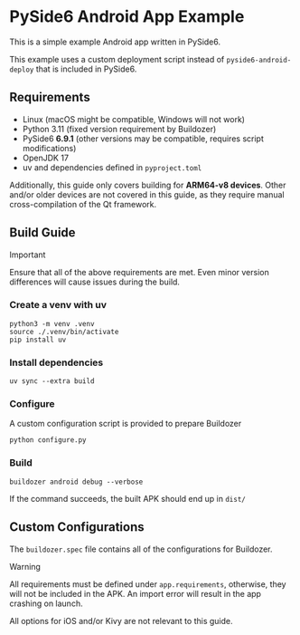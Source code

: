 # PySide6 Android App Example

This is a simple example Android app written in PySide6.

This example uses a custom deployment script instead of `pyside6-android-deploy` that is included in PySide6.

## Requirements

* Linux (macOS might be compatible, Windows will not work)
* Python 3.11 (fixed version requirement by Buildozer)
* PySide6 **6.9.1** (other versions may be compatible, requires script modifications)
* OpenJDK 17
* uv and dependencies defined in `pyproject.toml`

Additionally, this guide only covers building for **ARM64-v8 devices**.
Other and/or older devices are not covered in this guide, as they require manual cross-compilation of the Qt framework.

## Build Guide

> [!IMPORTANT]
Ensure that all of the above requirements are met.
Even minor version differences will cause issues during the build.

### Create a venv with uv

```console
python3 -m venv .venv
source ./.venv/bin/activate
pip install uv
```

### Install dependencies

```console
uv sync --extra build
```

### Configure

A custom configuration script is provided to prepare Buildozer

```console
python configure.py
```

### Build

```console
buildozer android debug --verbose
```

If the command succeeds, the built APK should end up in `dist/`

## Custom Configurations

The `buildozer.spec` file contains all of the configurations for Buildozer.

> [!WARNING]
All requirements must be defined under `app.requirements`, otherwise, they will not be included in the APK.
An import error will result in the app crashing on launch.

All options for iOS and/or Kivy are not relevant to this guide.

